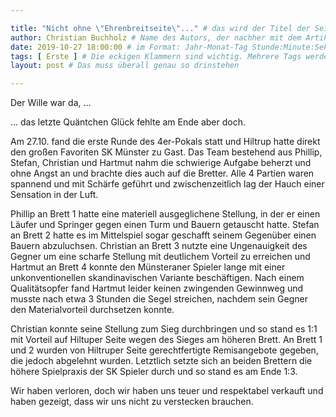 ```yaml
---

title: "Nicht ohne \"Ehrenbreitseite\"..." # das wird der Titel der Seite, am besten in Anführungszeichen (z.B. wenn er Sonderzeichen enthält)
author: Christian Buchholz # Name des Autors, der nachher mit dem Artikel auf der Seite angezeigt wird; das ist unabhängig vom github-Benutzernamen
date: 2019-10-27 18:00:00 # im Format: Jahr-Monat-Tag Stunde:Minute:Sekunde, die Uhrzeit ist optional
tags: [ Erste ] # Die eckigen Klammern sind wichtig. Mehrere Tags werden durch Kommas separiert
layout: post # Das muss überall genau so drinstehen

---
```


Der Wille war da, …

… das letzte Quäntchen Glück fehlte am Ende aber doch. 
<!-- continue -->

Am 27.10. fand die erste Runde des 4er-Pokals statt und Hiltrup hatte direkt den großen Favoriten SK Münster zu Gast. Das Team bestehend aus Phillip, Stefan, Christian und Hartmut nahm die schwierige Aufgabe beherzt und ohne Angst an und brachte dies auch auf die Bretter. Alle 4 Partien waren spannend und mit Schärfe geführt und zwischenzeitlich lag der Hauch einer Sensation in der Luft.

Phillip an Brett 1 hatte eine materiell ausgeglichene Stellung, in der er einen Läufer und Springer gegen einen Turm und Bauern getauscht hatte. Stefan an Brett 2 hatte es im Mittelspiel sogar geschafft seinem Gegenüber einen Bauern abzuluchsen. Christian an Brett 3 nutzte eine Ungenauigkeit des Gegner um eine scharfe Stellung mit deutlichem Vorteil zu erreichen und Hartmut an Brett 4 konnte den Münsteraner Spieler lange mit einer unkonventionellen skandinavischen Variante beschäftigen. Nach einem Qualitätsopfer fand Hartmut leider keinen zwingenden Gewinnweg und musste nach etwa 3 Stunden die Segel streichen, nachdem sein Gegner den Materialvorteil durchsetzen konnte.

Christian konnte seine Stellung zum Sieg durchbringen und so stand es 1:1 mit Vorteil auf Hiltuper Seite wegen des Sieges am höheren Brett. An Brett 1 und 2 wurden von Hiltruper Seite gerechtfertigte Remisangebote gegeben, die jedoch abgelehnt wurden. Letztlich setzte sich an beiden Brettern die höhere Spielpraxis der SK Spieler durch und so stand es am Ende 1:3. 

Wir haben verloren, doch wir haben uns teuer und respektabel verkauft und haben gezeigt, dass wir uns nicht zu verstecken brauchen.
